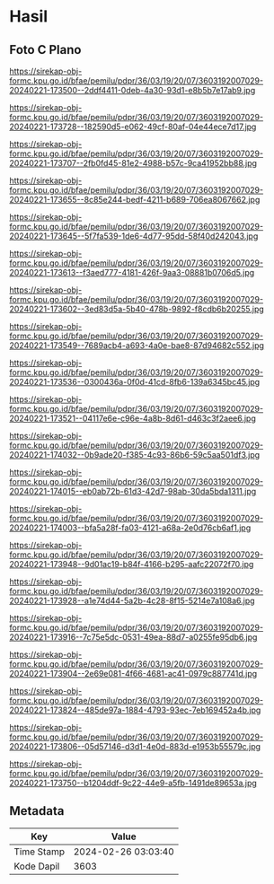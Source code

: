 # Hasil

## Foto C Plano

https://sirekap-obj-formc.kpu.go.id/bfae/pemilu/pdpr/36/03/19/20/07/3603192007029-20240221-173500--2ddf4411-0deb-4a30-93d1-e8b5b7e17ab9.jpg

https://sirekap-obj-formc.kpu.go.id/bfae/pemilu/pdpr/36/03/19/20/07/3603192007029-20240221-173728--182590d5-e062-49cf-80af-04e44ece7d17.jpg

https://sirekap-obj-formc.kpu.go.id/bfae/pemilu/pdpr/36/03/19/20/07/3603192007029-20240221-173707--2fb0fd45-81e2-4988-b57c-9ca41952bb88.jpg

https://sirekap-obj-formc.kpu.go.id/bfae/pemilu/pdpr/36/03/19/20/07/3603192007029-20240221-173655--8c85e244-bedf-4211-b689-706ea8067662.jpg

https://sirekap-obj-formc.kpu.go.id/bfae/pemilu/pdpr/36/03/19/20/07/3603192007029-20240221-173645--5f7fa539-1de6-4d77-95dd-58f40d242043.jpg

https://sirekap-obj-formc.kpu.go.id/bfae/pemilu/pdpr/36/03/19/20/07/3603192007029-20240221-173613--f3aed777-4181-426f-9aa3-08881b0706d5.jpg

https://sirekap-obj-formc.kpu.go.id/bfae/pemilu/pdpr/36/03/19/20/07/3603192007029-20240221-173602--3ed83d5a-5b40-478b-9892-f8cdb6b20255.jpg

https://sirekap-obj-formc.kpu.go.id/bfae/pemilu/pdpr/36/03/19/20/07/3603192007029-20240221-173549--7689acb4-a693-4a0e-bae8-87d94682c552.jpg

https://sirekap-obj-formc.kpu.go.id/bfae/pemilu/pdpr/36/03/19/20/07/3603192007029-20240221-173536--0300436a-0f0d-41cd-8fb6-139a6345bc45.jpg

https://sirekap-obj-formc.kpu.go.id/bfae/pemilu/pdpr/36/03/19/20/07/3603192007029-20240221-173521--04117e6e-c96e-4a8b-8d61-d463c3f2aee6.jpg

https://sirekap-obj-formc.kpu.go.id/bfae/pemilu/pdpr/36/03/19/20/07/3603192007029-20240221-174032--0b9ade20-f385-4c93-86b6-59c5aa501df3.jpg

https://sirekap-obj-formc.kpu.go.id/bfae/pemilu/pdpr/36/03/19/20/07/3603192007029-20240221-174015--eb0ab72b-61d3-42d7-98ab-30da5bda1311.jpg

https://sirekap-obj-formc.kpu.go.id/bfae/pemilu/pdpr/36/03/19/20/07/3603192007029-20240221-174003--bfa5a28f-fa03-4121-a68a-2e0d76cb6af1.jpg

https://sirekap-obj-formc.kpu.go.id/bfae/pemilu/pdpr/36/03/19/20/07/3603192007029-20240221-173948--9d01ac19-b84f-4166-b295-aafc22072f70.jpg

https://sirekap-obj-formc.kpu.go.id/bfae/pemilu/pdpr/36/03/19/20/07/3603192007029-20240221-173928--a1e74d44-5a2b-4c28-8f15-5214e7a108a6.jpg

https://sirekap-obj-formc.kpu.go.id/bfae/pemilu/pdpr/36/03/19/20/07/3603192007029-20240221-173916--7c75e5dc-0531-49ea-88d7-a0255fe95db6.jpg

https://sirekap-obj-formc.kpu.go.id/bfae/pemilu/pdpr/36/03/19/20/07/3603192007029-20240221-173904--2e69e081-4f66-4681-ac41-0979c887741d.jpg

https://sirekap-obj-formc.kpu.go.id/bfae/pemilu/pdpr/36/03/19/20/07/3603192007029-20240221-173824--485de97a-1884-4793-93ec-7eb169452a4b.jpg

https://sirekap-obj-formc.kpu.go.id/bfae/pemilu/pdpr/36/03/19/20/07/3603192007029-20240221-173806--05d57146-d3d1-4e0d-883d-e1953b55579c.jpg

https://sirekap-obj-formc.kpu.go.id/bfae/pemilu/pdpr/36/03/19/20/07/3603192007029-20240221-173750--b1204ddf-9c22-44e9-a5fb-1491de89653a.jpg


## Metadata

| Key        | Value               |
| ---------- | ------------------- |
| Time Stamp | 2024-02-26 03:03:40 |
| Kode Dapil | 3603                |



